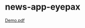 # news-app-eyepax

[Demo.pdf](https://github.com/himashibogahawaththa/news-app-eyepax/files/11547090/Demo.pdf)
